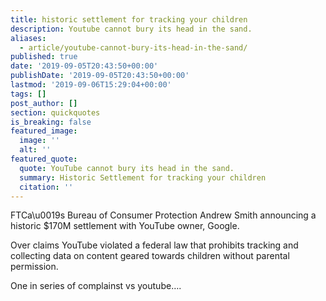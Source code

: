 ```yaml
---
title: historic settlement for tracking your children
description: Youtube cannot bury its head in the sand.
aliases:
  - article/youtube-cannot-bury-its-head-in-the-sand/
published: true
date: '2019-09-05T20:43:50+00:00'
publishDate: '2019-09-05T20:43:50+00:00'
lastmod: '2019-09-06T15:29:04+00:00'
tags: []
post_author: []
section: quickquotes
is_breaking: false
featured_image:
  image: ''
  alt: ''
featured_quote:
  quote: YouTube cannot bury its head in the sand.
  summary: Historic Settlement for tracking your children
  citation: ''
---
```

FTCa\\u0019s Bureau of Consumer Protection Andrew Smith announcing a historic $170M settlement with YouTube owner, Google.

Over claims YouTube violated a federal law that prohibits tracking and collecting data on content geared towards children without parental permission.

One in series of complainst vs youtube….